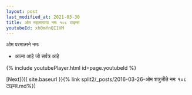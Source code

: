 ```yaml
---
layout: post
last_modified_at: 2021-03-30
title: ओम महामायाया नमः १०८ टाइम्स
youtubeId: xh0mYnQI1VM
---
```

 
 
 ओम परमात्मने नमः  
 
 -  आत्मा आहे जो सर्वत्र आहे 
 
  
 
  
 
 
 
 
 
 


{% include youtubePlayer.html id=page.youtubeId %}
 
[Next]({{ site.baseurl }}{% link  split2/_posts/2016-03-26-ओम शत्रुजीते नमः १०८ टाइम्स.md%})
 
